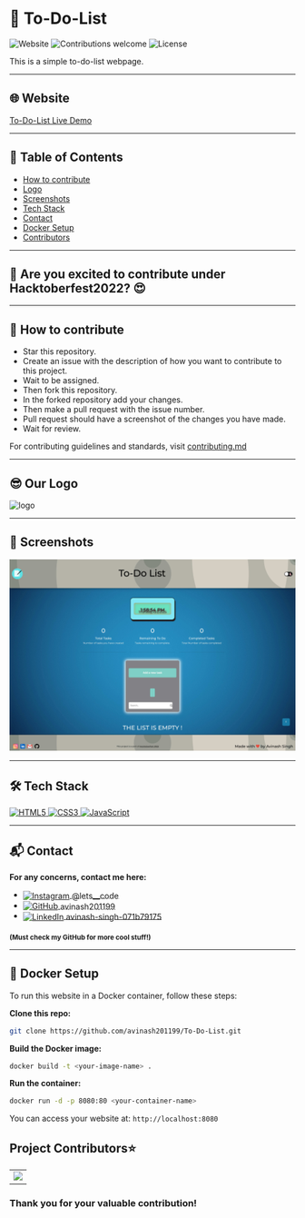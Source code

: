 
# 📝 To-Do-List

![Website](https://img.shields.io/website?url=https%3A%2F%2Favinash201199.github.io%2FTo-Do-List%2F)
![Contributions welcome](https://img.shields.io/badge/contributions-welcome-brightgreen.svg?style=flat)
![License](https://img.shields.io/github/license/avinash201199/To-Do-List)

This is a simple to-do-list webpage.

---

## 🌐 Website

[To-Do-List Live Demo](https://avinash201199.github.io/To-Do-List/)

---


## 📑 Table of Contents

- [How to contribute](#-how-to-contribute)
- [Logo](#-our-logo)
- [Screenshots](#-screenshots)
- [Tech Stack](#%EF%B8%8F-tech-stack)
- [Contact](#-contact)
- [Docker Setup](#-docker-setup)
- [Contributors](#project-contributors)

---

## 🎉 Are you excited to contribute under Hacktoberfest2022? 😍

---

## 🤝 How to contribute

- Star this repository.
- Create an issue with the description of how you want to contribute to this project.
- Wait to be assigned.
- Then fork this repository.
- In the forked repository add your changes.
- Then make a pull request with the issue number.
- Pull request should have a screenshot of the changes you have made.
- Wait for review.

For contributing guidelines and standards, visit [contributing.md](https://github.com/avinash201199/To-Do-List/blob/main/CONTRIBUTING.md)


---

## 😎 Our Logo

<img src="./assets/images/logo.png" width=150px height=140px alt="logo">


---

## 📸 Screenshots

![homepage](./assets/images/homepage.png)


---


## 🛠️ Tech Stack

<p align="left">
  <a href="https://developer.mozilla.org/docs/Web/HTML" target="_blank">
    <img alt="HTML5" src="https://img.shields.io/badge/html5-%23fca9ae.svg?style=for-the-badge&logo=html5&logoColor=140200"/>
  </a>
  <a href="https://developer.mozilla.org/docs/Web/CSS" target="_blank">
    <img alt="CSS3" src="https://img.shields.io/badge/css3-%23ffd2ce.svg?style=for-the-badge&logo=css3&logoColor=140200"/>
  </a>
  <a href="https://developer.mozilla.org/docs/Web/JavaScript" target="_blank">
    <img alt="JavaScript" src="https://img.shields.io/badge/javascript-%23e4626b.svg?style=for-the-badge&logo=javascript&logoColor=%23F7DF1E"/>
  </a>
</p>


---

## 📬 Contact


<b>For any concerns, contact me here:</b>

<ul>
  <li>
    <a href="https://www.instagram.com/lets__code/" target="_blank" title="Instagram">
      <img src="https://img.icons8.com/color/50/000000/instagram-new--v2.png" alt="Instagram" width="28" style="vertical-align:middle;"/>
      <span style="vertical-align:middle;">@lets__code</span>
    </a>
  </li>
  <li>
    <a href="https://github.com/avinash201199" target="_blank" title="GitHub">
      <img src="https://img.icons8.com/color/48/000000/github--v3.png" alt="GitHub" width="28" style="vertical-align:middle;"/>
      <span style="vertical-align:middle;">avinash201199</span>
    </a>
  </li>
  <li>
    <a href="https://www.linkedin.com/in/avinash-singh-071b79175/" target="_blank" title="LinkedIn">
      <img src="https://img.icons8.com/color/48/000000/linkedin.png" alt="LinkedIn" width="28" style="vertical-align:middle;"/>
      <span style="vertical-align:middle;">avinash-singh-071b79175</span>
    </a>
  </li>
</ul>

<sub><b>(Must check my GitHub for more cool stuff!)</b></sub>


---

## 🐳 Docker Setup


To run this website in a Docker container, follow these steps:

**Clone this repo:**
```bash
git clone https://github.com/avinash201199/To-Do-List.git
```
**Build the Docker image:**
```bash
docker build -t <your-image-name> .
```

**Run the container:**
```bash
docker run -d -p 8080:80 <your-container-name>
```

You can access your website at: `http://localhost:8080`

<h2>Project Contributors⭐</h2>
<a name = "contributors"></a>
<table align="center">
<tr>
<td>
<a href="https://github.com/avinash201199/To-Do-List/graphs/contributors" align="center">
  <img src="https://contrib.rocks/image?repo=avinash201199/To-Do-List" /> 
</a>
</td>
</tr>
</table>

### Thank you for your valuable contribution!

